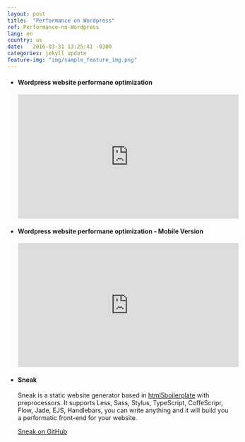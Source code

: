 ```yaml
---
layout: post
title:  "Performance on Wordpress"
ref: Performance-no-Wordpress
lang: en
country: us
date:   2016-03-31 13:25:41 -0300
categories: jekyll update
feature-img: "img/sample_feature_img.png"
---
```


<script src="https://gist.github.com/felipeblini/62e3eb2a251d71ac969b.js"></script>

<ul class="list-unstyled">
    <li>
        <h4>Wordpress website performane optimization</h4>
        <iframe src="https://player.vimeo.com/video/157547302" width="500" height="281" frameborder="0" webkitallowfullscreen mozallowfullscreen allowfullscreen></iframe>
    </li>
    <li>
        <h4>Wordpress website performane optimization - Mobile Version</h4>
        <iframe src="https://player.vimeo.com/video/157547329" width="500" height="281" frameborder="0" webkitallowfullscreen mozallowfullscreen allowfullscreen></iframe>
    </li>
    <li>
        <h4>Sneak</h4>
        <p>Sneak is a static website generator based in <a href="https://html5boilerplate.com/" target="_blank">html5boilerplate</a> with preprocessors.
        It supports Less, Sass, Stylus, TypeScript, CoffeScripr, Flow, Jade, EJS, Handlebars, you can write anything and it will build you a performatic front-end for your website.</p>
        <a href="https://github.com/felipeblini/static-website-generator" target="_blank">Sneak on GitHub</a>
    </li>
</ul>